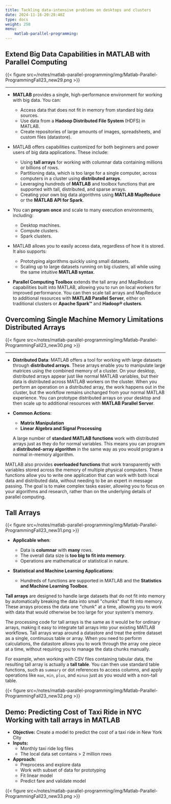 ```yaml
---
title: Tackling data-intensive problems on desktops and clusters
date: 2024-11-16-20:28:40Z
type: docs 
weight: 250
menu: 
    matlab-parallel-programming:
---
```



## Extend Big Data Capabilities in MATLAB with Parallel Computing

{{< figure src=/notes/matlab-parallel-programming/img/Matlab-Parallel-ProgrammingFall23_new29.png >}}

---

- **MATLAB** provides a single, high-performance environment for working with big data. You can:
  - Access data that does not fit in memory from standard big data sources.
  - Use data from a **Hadoop Distributed File System** (HDFS) in MATLAB.
  - Create repositories of large amounts of images, spreadsheets, and custom files (datastore).
  
- MATLAB offers capabilities customized for both beginners and power users of big data applications. These include:
  - Using **tall arrays** for working with columnar data containing millions or billions of rows.
  - Partitioning data, which is too large for a single computer, across computers in a cluster using **distributed arrays**.
  - Leveraging hundreds of **MATLAB** and toolbox functions that are supported with tall, distributed, and sparse arrays.
  - Creating your own big data algorithms using **MATLAB MapReduce** or the **MATLAB API for Spark**.

- You can **program once** and scale to many execution environments, including:
  - Desktop machines.
  - Compute clusters.
  - Spark clusters.
  
- MATLAB allows you to easily access data, regardless of how it is stored. It also supports:
  - Prototyping algorithms quickly using small datasets.
  - Scaling up to large datasets running on big clusters, all while using the same intuitive **MATLAB syntax**.

- **Parallel Computing Toolbox** extends the tall array and MapReduce capabilities built into MATLAB, allowing you to run on local workers for improved performance. You can then scale tall arrays and MapReduce to additional resources with **MATLAB Parallel Server**, either on traditional clusters or **Apache Spark™** and **Hadoop® clusters**.

## Overcoming Single Machine Memory Limitations Distributed Arrays

{{< figure src=/notes/matlab-parallel-programming/img/Matlab-Parallel-ProgrammingFall23_new30.png >}}

---

- **Distributed Data**: MATLAB offers a tool for working with large datasets through **distributed arrays**. These arrays enable you to manipulate large matrices using the combined memory of a cluster. On your desktop, distributed arrays appear just like normal MATLAB variables, but their data is distributed across MATLAB workers on the cluster. When you perform an operation on a distributed array, the work happens out in the cluster, but the workflow remains unchanged from your normal MATLAB experience. You can prototype distributed arrays on your desktop and then scale up to additional resources with **MATLAB Parallel Server**.

- **Common Actions**:
  - **Matrix Manipulation**
  - **Linear Algebra and Signal Processing**

  A large number of **standard MATLAB functions** work with distributed arrays just as they do for normal variables. This means you can program a **distributed-array algorithm** in the same way as you would program a normal in-memory algorithm. 

MATLAB also provides **overloaded functions** that work transparently with variables stored across the memory of multiple physical computers. These functions allow you to write one application that can work with both local data and distributed data, without needing to be an expert in message passing. The goal is to make complex tasks easier, allowing you to focus on your algorithms and research, rather than on the underlying details of parallel computing.

## Tall Arrays

{{< figure src=/notes/matlab-parallel-programming/img/Matlab-Parallel-ProgrammingFall23_new31.png >}}

- **Applicable when**:
  - Data is **columnar** with **many** rows.
  - The overall data size is **too big to fit into memory**.
  - Operations are mathematical or statistical in nature.

- **Statistical and Machine Learning Applications**:
  - Hundreds of functions are supported in MATLAB and the **Statistics and Machine Learning Toolbox**.

**Tall arrays** are designed to handle large datasets that do not fit into memory by automatically breaking the data into small "chunks" that fit into memory. These arrays process the data one "chunk" at a time, allowing you to work with data that would otherwise be too large for your system's memory.

The processing code for tall arrays is the same as it would be for ordinary arrays, making it easy to integrate tall arrays into your existing MATLAB workflows. Tall arrays wrap around a datastore and treat the entire dataset as a single, continuous table or array. When you need to perform calculations, the datastore allows you to work through the array one piece at a time, without requiring you to manage the data chunks manually.

For example, when working with CSV files containing tabular data, the resulting tall array is actually a **tall table**. You can then use standard table functions, such as `summary` or dot references to access columns, and apply operations like `max`, `min`, `plus`, and `minus` just as you would with a non-tall table.

{{< figure src=/notes/matlab-parallel-programming/img/Matlab-Parallel-ProgrammingFall23_new32.png >}}

## Demo: Predicting Cost of Taxi Ride in NYC Working with tall arrays in MATLAB

* **Objective:** Create a model to predict the cost of a taxi ride in New York City
* **Inputs:**
  * Monthly taxi ride log files
  * The local data set contains > 2 million rows
* **Approach:**
  * Preprocess and explore data
  * Work with subset of data for prototyping
  * Fit linear model
  * Predict fare and validate model

{{< figure src=/notes/matlab-parallel-programming/img/Matlab-Parallel-ProgrammingFall23_new33.png >}}

